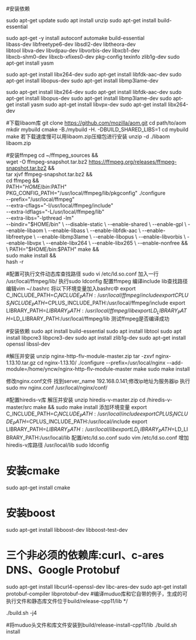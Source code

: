 #安装依赖

sudo apt-get update
sudo apt install unzip
sudo apt-get install build-essential 

sudo apt-get -y install autoconf automake build-essential \
libass-dev libfreetype6-dev libsdl2-dev libtheora-dev \
libtool libva-dev libvdpau-dev libvorbis-dev libxcb1-dev \
libxcb-shm0-dev libxcb-xfixes0-dev pkg-config texinfo zlib1g-dev
sudo apt-get install yasm

sudo apt-get install libx264-dev
sudo apt-get install libfdk-aac-dev
sudo apt-get install libopus-dev
sudo apt-get install libmp3lame-dev

sudo apt-get install libx264-dev
sudo apt-get install libfdk-aac-dev
sudo apt-get install libopus-dev
sudo apt-get install libmp3lame-dev
sudo apt-get install yasm
sudo apt-get install libvpx-dev
sudo apt-get install libx264-dev

#下载libaom库
git clone https://github.com/mozilla/aom.git
cd path/to/aom
mkdir mybuild
cmake -B./mybuild -H. -DBUILD_SHARED_LIBS=1
cd mybuild
make
若下载速度慢可以用libaom.zip压缩包进行安装
unzip -d ./libaom libaom.zip

#安装ffmpeg
cd ~/ffmpeg_sources && \
wget -O ffmpeg-snapshot.tar.bz2 https://ffmpeg.org/releases/ffmpeg-snapshot.tar.bz2 && \
tar xjvf ffmpeg-snapshot.tar.bz2 && \
cd ffmpeg && \
PATH="$HOME/bin:$PATH" PKG_CONFIG_PATH="/usr/local/ffmpeg/lib/pkgconfig"
 ./configure \
--prefix="/usr/local/ffmpeg" \
--extra-cflags="-I/usr/local/ffmpeg/include" \
--extra-ldflags="-L/usr/local/ffmpeg/lib" \
--extra-libs="-lpthread -lm" \
--bindir="$HOME/bin" \
--disable-static \
--enable-shared \
--enable-gpl \
--enable-libaom \
--enable-libass \
--enable-libfdk-aac \
--enable-libfreetype \
--enable-libmp3lame \
--enable-libopus \
--enable-libvorbis \
--enable-libvpx \
--enable-libx264 \
--enable-libx265 \
--enable-nonfree && \
PATH="$HOME/bin:$PATH" make && \
sudo make install && \
hash -r

#配置可执行文件动态库查找路径
sudo vi /etc/ld.so.conf 加入一行 /usr/local/ffmpeg/lib/ 执行sudo ldconfig
配置ffmpeg 编译include lib查找路径
编辑vim ~/.bashrc
将以下环境变量加入bashrc中
export C_INCLUDE_PATH=$C_INCLUDE_PATH:/usr/local/ffmpeg/include
export CPLUS_INCLUDE_PATH=$CPLUS_INCLUDE_PATH:/usr/local/ffmpeg/include
export LIBRARY_PATH=$LIBRARY_PATH:/usr/local/ffmpeg/lib
export LD_LIBRARY_PATH=$LD_LIBRARY_PATH:/usr/local/ffmpeg/lib
测试ffmpeg是否编译成功

#安装依赖
sudo apt install build-essential
sudo apt install libtool
sudo apt install libpcre3 libpcre3-dev
sudo apt install zlib1g-dev
sudo apt-get install openssl libssl-dev

#解压并安装
unzip nginx-http-flv-module-master.zip
tar -zxvf nginx-1.13.10.tar.gz
cd nginx-1.13.10/
./configure --prefix=/usr/local/nginx --add-module=/home/yncw/nginx-http-flv-module-master
make 
sudo make install

修改nginx.conf文件  找到server_name 192.168.0.141;修改ip地址为服务器ip
执行 sudo mv nginx.conf /usr/local/nginx/conf/

#配置hiredis-v库
解压并安装
unzip hiredis-v-master.zip
cd /hiredis-v-master/src
make && sudo make install
添加环境变量
export C_INCLUDE_PATH=$C_INCLUDE_PATH:/usr/local/include
export CPLUS_INCLUDE_PATH=$CPLUS_INCLUDE_PATH:/usr/local/include
export LIBRARY_PATH=$LIBRARY_PATH:/usr/local/lib
export LD_LIBRARY_PATH=$LD_LIBRARY_PATH:/usr/local/lib
配置/etc/ld.so.conf
sudo vim /etc/ld.so.conf 增加hiredis-v库路径 /usr/local/lib
sudo ldconfig

# 安装cmake
sudo apt-get install cmake 
# 安装boost
sudo apt-get install libboost-dev libboost-test-dev
# 三个非必须的依赖库:curl、c-ares DNS、Google Protobuf  
sudo apt-get install libcurl4-openssl-dev libc-ares-dev
sudo apt-get install protobuf-compiler libprotobuf-dev
#编译muduo库和它自带的例子，生成的可执行文件和静态库文件位于build/release-cpp11/lib */

./build.sh -j4

#将muduo头文件和库文件安装到build/release-install-cpp11/lib
./build.sh install 
